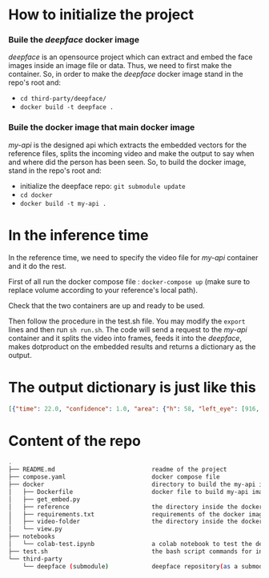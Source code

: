 # How to initialize the project
### Buile the _deepface_ docker image
_deepface_ is an opensource project which can extract and embed the face images inside an image file or data. Thus, we need to first make the container. So, in order to make the _deepface_ docker image stand in the repo's root and:
- `cd third-party/deepface/`
- `docker build -t deepface .`

### Buile the docker image that main docker image
_my-api_ is the designed api which extracts the embedded vectors for the reference files, splits the incoming video and make the output to say when and where did the person has been seen. So, to build the docker image, stand in the repo's root and:
- initialize the deepface repo: `git submodule update`
- `cd docker`
- `docker build -t my-api .`


# In the inference time
In the reference time, we need to specify the video file for _my-api_ container and it do the rest.

First of all run the docker compose file : `docker-compose up` (make sure to replace volume according to your reference's local path).

Check that the two containers are up and ready to be used.

Then follow the procedure in the test.sh file. You may modify the `export` lines and then run `sh run.sh`. The code will send a request to the _my-api_ container and it splits the video into frames, feeds it into the _deepface_, makes dotproduct on the embedded results and returns a dictionary as the output.


# The output dictionary is just like this
```json
[{"time": 22.0, "confidence": 1.0, "area": {"h": 58, "left_eye": [916, 194], "right_eye": [936, 195], "w": 43, "x": 903, "y": 172}, "dot_product": 83.38889444312156}, ...]
```

# Content of the repo
```bash
.
├── README.md                           readme of the project
├── compose.yaml                        docker compose file
├── docker                              directory to build the my-api image
│   ├── Dockerfile                      docker file to build my-api image
│   ├── get_embed.py
│   ├── reference                       the directory inside the docker image that handles the path to the reference images
│   ├── requirements.txt                requirements of the docker image
│   ├── video-folder                    the directory inside the docker image that handles the path to the video file
│   └── view.py
├── notebooks
│   └── colab-test.ipynb                a colab notebook to test the deepface library
├── test.sh                             the bash script commands for inference time
└── third-party
    └── deepface (submodule)            deepface repository(as a submodule)
```